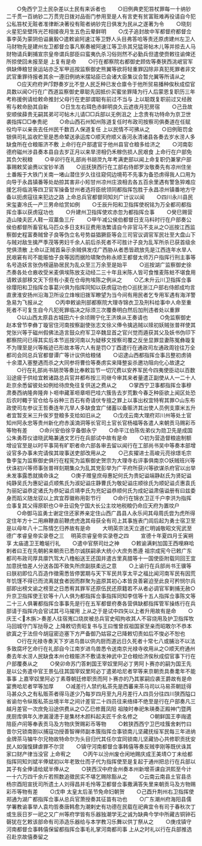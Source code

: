<!-- { "loadSidebar": true } -->
　　○免西宁卫土民杂差以土民有来诉者也
　　○旧例典吏犯笞杖罪每一十纳钞二千贯一百纳钞二万贯完日拨对品衙门参用至是人有言吏有贫富赃难再役请自今犯公私笞杖无赃者准律断决著役有赃者纳钞完日俱发为民从之遂著为令
　　○晓刻火星犯垒壁阵光芒相接夜月生五色云晕鲜明
　　○戊子追封故中军都督府都督佥事李英为蒙阴伯谥襄毅○遣敕谕阿速江等卫野人头目弗答哈等责还原虏建州左卫人马财物先是建州左卫都督佥事凡察奏被阿速江等卫杀其兄猛哥帖木儿等并掠去人马财物请兵剿捕宣宗皇帝谓兵部臣曰蛮夷仇杀习俗则然不必勤兵但遣使赍敕往谕俾还所掠使回未报至是  上复有是命
　　○行在都察院右都御史顾佐等奏狭西洮岷官军俱缺俸粮甘泉运站亦乏军甲巡按监察御史熊翼等欲将轻重罪囚除非真犯死罪者非文武官重罪待报者其余一遵旧例纳米摆站臣已会诸大臣集议合暂允翼等所请从之
　　○应天府府尹邝野奏岁比不登人民乏种已发仓廪令于他所贸易播种俟秋成偿官具数以闻○行在广西道监察御史章聪先因抵价买蜜坐罪降为行人后蒙恩复职历三年考称援例请给敕命推封父母行在吏部谓聪有前过不当与  上以聪既复职前过又经赦宥与敕命励其自新
　　○日生左右珥色赤鲜明良久云遮夜月犯房宿
　　○己丑故安顺侯薛贵无嗣其弟可可帖木儿请□□兵部以无例沮之  上念贵有功特命为京卫世袭指挥□□奉贵祀
　　○命山西石州知州陈道复任时布政司按察司俱奏道在任赋役均平以亲丧去任州民千数百人保道复任  上以民情不可拂从之
　　○旧例赃罚金银俱司礼监收贮至是悉命辇送承运库○顺天府顺义香河永清诸县各奏去岁水涝人多缺食所在仓粮赈济不敷  上命行在户部遣官于他州县官仓粮多给济之
　　○河南彰德府磁州涉县奏本县自去岁正月以来旱涝相仍禾稼伤损人民艰食  上命行在户部免其负欠税粮
　　○辛卯行在礼部尚书胡濙九年考满吏部以闻上命复职仍兼掌户部事赐敕奖谕赉以宝钞羊酒
　　○巡抚狭西行在工部右侍郎罗汝敬奏先有凉州住坐土番叛于大铁门关南一堵山潜住岁久往往窥伺边境苟不先事为备恐虏得我人口用为向导于永昌镇番等处劫掠其害非小矧甘州凉州庄浪相去各五百余里遇有警急猝难应援乞将临洮等四卫官军操备甘州者选将臣统领同都指挥包胜于永昌凉州镇番地方守备以扼虏寇往来犯边之路  上命总兵官都督同知刘广计议以闻
　　○四川永川县民宋玺妻冷氏一产三男命给赏如例
　　○壬辰升阳和卫指挥使祝铭为万全都司都指挥佥事以获虏寇功也
　　○升建州卫指挥使欢赤忽为都指挥佥事
　　○癸巳赐营造山陵夫匠人鞋一双藁鱼三斤
　　○甲午减公侯伯都督日支马料时行在户部奏公侯伯都督所畜官私马匹众多日支料豆费用浩繁请自今非官马不支从之○巡按江西监察御史程富奏贼曾子良等伪立名号势益猖獗臣等会三司官议调官军民壮至大盘山下与贼对敌生擒严季茂等男妇千余人前后杀死者不可胜计子良为乱军所杀已获首级余党俱溃散  上命以正贼首枭示余贼俱发戍广西胁从者悉皆疏放先是江西连年水旱人民艰窘有司不能赈恤子良等因而据险啸聚伪称永顺王都督太师万户指挥行刑主事等名号造妖言张伪榜逼胁居民为乱众至三万余至是始平
　　○巡按湖广监察御史徐杰奏各处仓廒收受米麦俱埃陈放支动经二三十年且米陈人皆可食惟麦陈蛀不堪食用请敕该部移文天下但有小麦在仓毋拘埃陈之例从之
　　○乙未升云川卫指挥佥事徐璎阳和卫指挥佥事葛兴俱为指挥同知以获虏寇功也○巡抚浙江户部右侍郎成均言直隶淮安扬州沿海卫所设立烽堠旧拨军瞭望为当今间有用民者乞专用军遇有海洋警急易为飞报从之
　　○丙申敕谕刑部都察院大理寺锦衣卫及刑科给事中人命至重死者不可复生自今凡犯死罪临决之际须三次覆奏明白然后加刑违者处以重罪
　　○以山西太原县古城田六十余顷赐宁化王济焕从王奏请也
　　○免监察御史赵本曾节李彝丁璇官住河南按察副使张志文徐义俸令擒逃贼以赎初妖贼张普祥使其党张兴等于磁州假佛法造言鼓众府军卫卒魏显首之官兴觉而遁获其父及妖书伪印下都察院问已得其实后本节巡按河南以为疑移文按察司覆之反坐显罪显妻陈冤彝璇复不为理至是兴等叛迹已形故本等六人有是罚○丁酉遣行在通政司左通政周铨往万全都司会同总兵官都督谭广等计议供给粮储
　　○诏逮山西都指挥佥事吕整初虏骑十余潜入塞整遇而杀之大同参将曹俭等奏虏实来降整妄杀邀功阻向化心故逮之
　　○行在礼部尚书胡濙等奏比奉敕旨节一切冗费以安养军民今四夷使臣动以百数沿途疲于供给宜敕诸路总兵官并都布按三司继今审其来者量遣正副使从人一二十人赴京余悉留彼处如例给待庶免往复供送之费从之
　　○掌西宁卫事都指挥佥事穆肃奏西纳隆奔隆奔卜咂申藏革咂章咂巴哇六簇告去岁荒歉今春乏种臣欲上闻区处恐后农时輙于官仓给与谷种三百石有奇请伏专擅之罪上以事出权宜特宥其罪○山东布政使司左参议王哲奏连年亢旱人多缺食宜广储蓄以备赈济其出使人员例支廪米五升者宜暂支米三升俟岁登粮多支给如旧从之
　　○戊戌云南大理府邓川州等处土官知州阿永忠等贵州新化府赤溪湳洞等长官司土官长官杨福等各遣人来朝贡马赐彩币等物有差
　　○命兴安伯徐亨备御永宁
　　○命平江伯陈佐弟仪为勋卫先是成国公朱勇荐仪谙晓武略兼通文艺行在兵部试中故有是命
　　○初为营造督粮逾制额增设官至是以时平事简有旷职者命六部各审去留以闻行在工部尚书吴中等奏本部增设官多办事未完请俟其竣事送吏部改用从之
　　○己亥擢进士高峻元亮徐璟毛宗鲁李玺为监察御史俱行在程宪为监察御史贺宗为大理寺右评事俱南京○妖贼班兴等伏诛初兴等师事张普祥刻期集众为乱其党彭举为广平府所获兴等欲谋杀府官以出举未发事露悉就擒命诛之
　　○庚子赠皇庶母惠妃何氏为贵妃谥端静赵氏为贤妃谥纯静吴氏为惠妃谥贞顺焦氏为淑妃谥庄静曹氏为敬妃谥庄顺徐氏为顺妃谥贞惠袁氏为丽妃谥恭定诸氏为恭妃谥贞靖李氏为充妃谥恭顺何氏为成妃谥肃僖谥册有曰兹委身而蹈义随龙驭以上宾宜荐徽称用彰节行
　　○命行在锦衣卫正千户李洪为指挥佥事复其父得原职也○辛丑诏免宁国大长公主坟地税粮仍命应天府为置坟户
　　○命御马监勇士谢定住还家养亲定住山西广昌县人永乐间其母周氏尝为虎所得定住年方十二用麻鞭直前鞭虎虎逸其母获全有司上其事旌表门闾后起为勇士宿卫至是以母年八十二陈情乞归养故有是命
　　大明英宗法天立道仁明诚敬昭文宪武至德广孝睿皇帝实录卷之三
　明英宗睿皇帝实录卷之四
　　宣德十年夏四月壬寅朔享  太庙遣卫王瞻埏行礼
　　○遣中官祭司灶之神
　　○敕谕满剌加国王西哩麻哈剌者曰王在先朝躬来朝贡已悉尔诚朕嗣承大统小大庶务悉遵  祖宗成宪今已敕广东都司布政司厚具廪饩驾大八橹船送王还国并遣古里真腊等十一国使臣附载同回王宜加意抚恤差人分送各国不致失所庶副朕柔远之意
　　○上谕行在兵部尚书王骥等曰朕初即位凡百造作徵需悉皆停罢期与天下军民共享太平之福比闻河南军民有因荒年饥馑不得已而流离就食者因而群聚为盗原其初心本皆良善窘迫至此良可矜悯尔兵部即出榜文谕之榜至之日悉宥其罪军还原伍民还原籍若不从者必调官军剿捕无赦○升京卫指挥使王钦等十八人俱为都指挥佥事指挥同知李信等十五人指挥佥事陈文等二十三人俱署都指挥佥事事先是行在五军都督府奏各营俱缺都指挥管军操练行在兵部请于指挥内会官试其弓马擢用  上从之于是试中四矢以上者升用故有是命
　　○庆王＜木旃＞奏差人往宿嵬口烧炭被总兵官史昭拘收其人不容烧用及护卫指挥牧马回城守门军挞辱之  上降敕切责昭复书与王曰惟曾叔祖国家至亲而昭敢尔不恭本欲寘之于法但今胡寇密迩塞下方严备御乃姑容之已降敕切责如后不悛必不恕也
　　○行在光禄寺奏天下岁进鸟兽以供内厨而道远日久死者十常七八或脯治不以法多致腐坏乞命行在礼部自今江南岁进鸟兽悉令送南京光禄寺收用从之○顺天府通州奏去年水涝人民缺食本州仓粮赈济不敷请发神武中卫仓粮给济俟秋成偿官事下行在户部覆奏从之
　　○癸卯命苏门答剌国王宰奴里阿必丁男阿卜赛亦的嗣为国王先是以公务遣中官王景弘往其国宰奴里阿必丁遣弟哈尼者罕等来京朝贡具奏耄年不能事事  上嘉宰奴里阿必丁素尊朝廷修职贡而阿卜赛亦的乃其冢嗣应袭王爵故有是命宴赉哈尼者罕等加厚
　　○减差行人禁约私茶先是西蕃来茶马司以马易茶朝廷得马甚众久之有私贩茶者得马遂少乃每岁四月至九月月差行人四员分往四川狭西隘口省谕勿令纵贩私茶出境半年之间计差官二十四员往来络绎不绝至是行在户部奏凡三越月差官一次庶免沿途供费从之○乙巳修葺凤阳  祖陵时奉祀朱瑛奏正殿神门暨两庑厨库俱年久渗漏漫漶于是集材木颜料起夫匠千余名修之
　　○朝鲜国王李祹遣陪臣卢闬等奉表贡马及方物庆贺赐彩币等物
　　○敕狭西西宁卫巴哇簇舍剌竹曰昔尔兄锁南劄以捕寇功授善智禅师副本簇指挥佥事锁南儿坚藏抚绥军民每三年进纳金牌茶马犏牛尔兄物故特命尔为头目归代其任尔宜同锁南儿坚藏协心共修职贡抚安民人如强愎肆虐罪不尔贷
　　○镇守河南都督佥事韩僖等奏反贼李刚等既伏诛其家口财产律当没官  上命宥之
　　○丙午以汾州废仓闲地赐庆成王美埥○丁未给都指挥同知刘斌半俸斌初以年老致仕而子代为指挥使至是复起于通州把总行在兵部以其子有全俸请给斌半俸从之
　　○狭西汉中府金州奏本州新增茶课自洪熙至今计一十六万四千余斤若照数追徵民实不堪乞赐除豁从之
　　○云南云南县土官县丞杨宗酉阳宣抚司所遗土人刘得昌并毛怜等卫都督佥事撒满答失里来朝贡马及方物赐彩币等物有差
　　○戊申  太皇太后圣节免命妇朝贺
　　○己酉升荆州右卫指挥使郑通为湖广都指挥佥事从总兵官萧授奏其征苗有功也
　　○广东潮州府海阳县儒学署教谕事举人袁均哲奏唐韩愈为潮剌史有功德在民载在祀典宜令有司于春秋次丁或生辰日岁一祀之又广州等府学皆有乐器独潮学无之诚为缺典今学中所藏古铜钟石磬犹在乞敕该部命有司添造乐器给与本学教习乐舞以供丁祭从之
　　○庚戌镇守河南都督佥事韩僖保留都指挥佥事毛礼掌河南都司事  上从之时礼以行在兵部推选召赴京故僖奏留之
